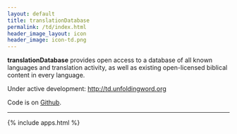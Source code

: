 ```yaml
---
layout: default
title: translationDatabase
permalink: /td/index.html
header_image_layout: icon
header_image: icon-td.png
---
```


**translationDatabase** provides open access to a database of all known languages and translation activity, as well as existing open-licensed biblical content in every language.

Under active development: <http://td.unfoldingword.org>

Code is on [Github](https://github.com/unfoldingWord-dev/translationDatabaseWeb).

* * * * *

{% include apps.html %}

